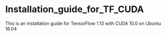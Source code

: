 # Installation_guide_for_TF_CUDA
This is an installation guide for TensorFlow 1.13 with CUDA 10.0 on Ubuntu 16.04
